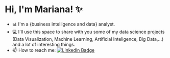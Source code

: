 # Hi, I'm Mariana! ✨

- 📊 I'm a {business intelligence and data} analyst.
- 💻 I'll use this space to share with you some of my data science projects (Data Visualization, Machine Learning, Artificial Inteligence, Big Data,...) and a lot of interesting things.
- 📫 How to reach me:  [![Linkedin Badge](https://img.shields.io/badge/-LinkedIn-blue?style=flat-square&logo=Linkedin&logoColor=white&link=https://www.linkedin.com/in/marianaicf/)](https://www.linkedin.com/in/marianaicf/)

            
              
 
